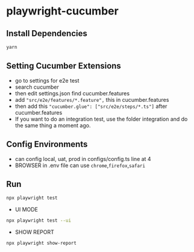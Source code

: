 # playwright-cucumber

## Install Dependencies

```bash
yarn
```

## Setting Cucumber Extensions

- go to settings for e2e test
- search cucumber
- then edit settings.json find cucumber.features
- add ```"src/e2e/features/*.feature",``` this in cucumber.features
- then add this ```"cucumber.glue": ["src/e2e/steps/*.ts"]``` after cucumber.features
- If you want to do an integration test, use the folder integration and do the same thing a moment ago.

## Config Environments

- can config local, uat, prod in configs/config.ts line at 4
- BROWSER in .env file can use ```chrome```,```firefox```,```safari```

## Run

```bash
npx playwright test
```

- UI MODE

```bash
npx playwright test --ui
```

- SHOW REPORT

```bash
npx playwright show-report
```
